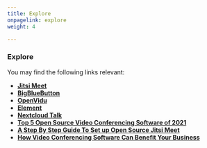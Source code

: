 ```yaml
---
title: Explore
onpagelink: explore
weight: 4

---
```


### **Explore**

You may find the following links relevant:

- **[Jitsi Meet](https://products.containerize.com/video-conferencing/jitsi/)**
- **[BigBlueButton](https://products.containerize.com/video-conferencing/bigbluebutton/)**
- **[OpenVidu](https://products.containerize.com/video-conferencing/openvidu/)**
- **[Element](https://products.containerize.com/video-conferencing/element/)**
- **[Nextcloud Talk](https://products.containerize.com/video-conferencing/nextcloud-talk/)**
- **[Top 5 Open Source Video Conferencing Software of 2021](https://blog.containerize.com/2021/01/22/Top-5-Open-Source-Video-Conferencing-Software-of-2021/)**
- **[A Step By Step Guide To Set up Open Source Jitsi Meet](https://blog.containerize.com/2020/11/19/how-to-set-up-open-source-jitsi-meet/)**
- **[How Video Conferencing Software Can Benefit Your Business](https://blog.containerize.com/2020/11/13/how-video-conferencing-software-can-benefit-your-business/)**
